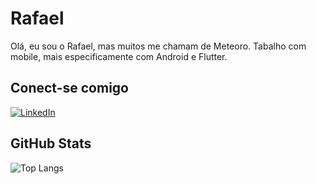 # Rafael

Olá, eu sou o Rafael, mas muitos me chamam de Meteoro. Tabalho com mobile, mais especificamente com Android e Flutter.

## Conect-se comigo
[![LinkedIn](https://img.shields.io/badge/LinkedIn-FF5DC3?style=for-the-badge&logo=linkedin&logoColor=)](https://www.linkedin.com/in/rafaelalvesfeliciano/)

## GitHub Stats
![Top Langs](https://github-readme-stats-git-masterrstaa-rickstaa.vercel.app/api/top-langs/?username=rafaelmeteoro&layout=compact&bg_color=000&border_color=30A3DC&title_color=E94D5F&text_color=FFF)